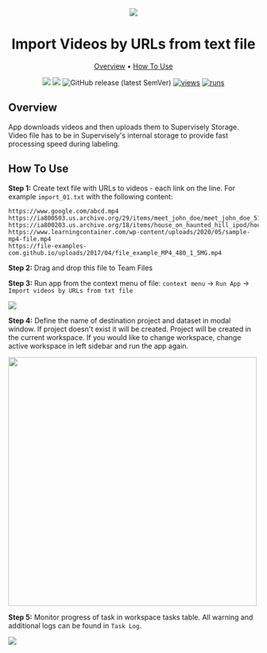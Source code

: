 <div align="center" markdown>
<img src="https://user-images.githubusercontent.com/106374579/182794225-97ee531e-2d68-4654-9f18-83a68b3f3efe.png"/>

# Import Videos by URLs from text file

<p align="center">
  <a href="#Overview">Overview</a> •
  <a href="#How-To-Use">How To Use</a>
</p>


[![](https://img.shields.io/badge/supervisely-ecosystem-brightgreen)](https://ecosystem.supervise.ly/apps/import-videos-by-urls-from-txt)
[![](https://img.shields.io/badge/slack-chat-green.svg?logo=slack)](https://supervise.ly/slack)
![GitHub release (latest SemVer)](https://img.shields.io/github/v/release/supervisely-ecosystem/import-videos-by-urls-from-txt)
[![views](https://app.supervise.ly/img/badges/views/supervisely-ecosystem/import-videos-by-urls-from-txt)](https://supervise.ly)
[![runs](https://app.supervise.ly/img/badges/runs/supervisely-ecosystem/import-videos-by-urls-from-txt)](https://supervise.ly)

</div>

## Overview

App downloads videos and then uploads them to Supervisely Storage. Video file has to be in Supervisely's internal storage to provide fast processing speed during labeling.



## How To Use

**Step 1:** Create text file with URLs to videos - each link on the line. For example `import_01.txt` with the following content: 
```
https://www.google.com/abcd.mp4
https://ia800503.us.archive.org/29/items/meet_john_doe/meet_john_doe_512kb.mp4
https://ia800203.us.archive.org/18/items/house_on_haunted_hill_ipod/house_on_haunted_hill_512kb.mp4
https://www.learningcontainer.com/wp-content/uploads/2020/05/sample-mp4-file.mp4
https://file-examples-com.github.io/uploads/2017/04/file_example_MP4_480_1_5MG.mp4
```

**Step 2:** Drag and drop this file to Team Files

**Step 3:** Run app from the context menu of file: `context menu` -> `Run App` -> `Import videos by URLs from txt file`

<img src="https://i.imgur.com/GYprBRr.png"/>

**Step 4:** Define the name of destination project and dataset in modal window. If project doesn't exist it will be created. Project will be created in the current workspace. If you would like to change workspace, change active workspace in left sidebar and run the app again.

<img src="https://i.imgur.com/CfpPCWv.png" width="500px"/>

**Step 5:** Monitor progress of task in workspace tasks table. All warning and additional logs can be found in `Task Log`.

<img src="https://i.imgur.com/0TaQRR4.png"/>
